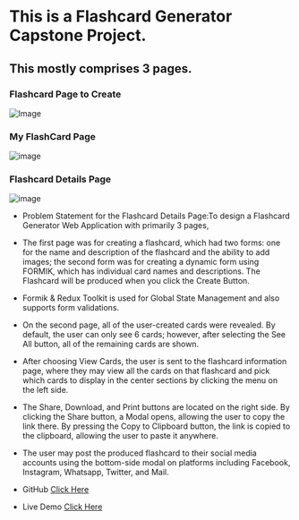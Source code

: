 # This is a Flashcard Generator Capstone Project.

## This mostly comprises 3 pages.

### Flashcard Page to Create
![Image](https://github.com/dpvasani/Flashcard-Generator/assets/109815626/9ae42a9d-c584-424e-a856-58ec7311e6fe)

### My FlashCard Page
![image](https://github.com/dpvasani/Flashcard-Generator/assets/109815626/e7484454-a093-4f56-af1f-75e7bfd4c30d)

### Flashcard Details Page
![image](https://github.com/dpvasani/Flashcard-Generator/assets/109815626/7ff60aee-4f63-4ff5-9fec-7261eb69f7f4)

* Problem Statement for the Flashcard Details Page:To design a Flashcard Generator Web Application with primarily 3 pages,

* The first page was for creating a flashcard, which had two forms: one for the name and description of the flashcard and the ability to add images; the second form was for creating a dynamic form using FORMIK, which has individual card names and descriptions. The Flashcard will be produced when you click the Create Button.

* Formik & Redux Toolkit is used for Global State Management and also supports form validations.

* On the second page, all of the user-created cards were revealed. By default, the user can only see 6 cards; however, after selecting the See All button, all of the remaining cards are shown.

* After choosing View Cards, the user is sent to the flashcard information page, where they may view all the cards on that flashcard and pick which cards to display in the center sections by clicking the menu on the left side.

* The Share, Download, and Print buttons are located on the right side. By clicking the Share button, a Modal opens, allowing the user to copy the link there. By pressing the Copy to Clipboard button, the link is copied to the clipboard, allowing the user to paste it anywhere.

* The user may post the produced flashcard to their social media accounts using the bottom-side modal on platforms including Facebook, Instagram, Whatsapp, Twitter, and Mail.

- GitHub [Click Here](https://github.com/dpvasani/Flashcard-Generator)

- Live Demo [Click Here](https://flashcard-generator56.netlify.app/)

